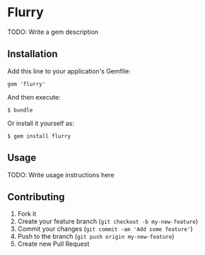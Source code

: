 # Flurry

TODO: Write a gem description

## Installation

Add this line to your application's Gemfile:

    gem 'flurry'

And then execute:

    $ bundle

Or install it yourself as:

    $ gem install flurry

## Usage

TODO: Write usage instructions here

## Contributing

1. Fork it
2. Create your feature branch (`git checkout -b my-new-feature`)
3. Commit your changes (`git commit -am 'Add some feature'`)
4. Push to the branch (`git push origin my-new-feature`)
5. Create new Pull Request
